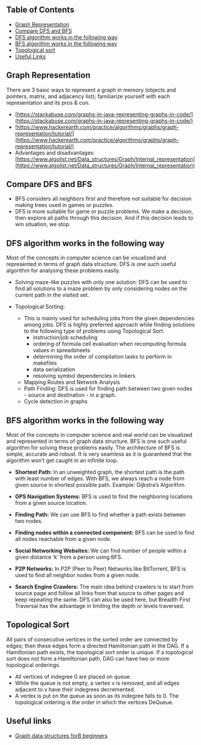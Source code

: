## Table of Contents
- [Graph Representation](#graph-representation)
- [Compare DFS and BFS](#compare-dfs-and-bfs)
- [DFS algorithm works in the following way](#dfs-algorithm-works-in-the-following-way)
- [BFS algorithm works in the following way](#bfs-algorithm-works-in-the-following-way)
- [Topological sort](#topological-sort)
- [Useful Links](#useful-links)

## Graph Representation

There are 3 basic ways to represent a graph in memory (objects and pointers, matrix, and adjacency list); familiarize yourself with each representation and its pros & con.

- [https://stackabuse.com/graphs-in-java-representing-graphs-in-code/](https://stackabuse.com/graphs-in-java-representing-graphs-in-code/)
- [https://www.hackerearth.com/practice/algorithms/graphs/graph-representation/tutorial/](https://www.hackerearth.com/practice/algorithms/graphs/graph-representation/tutorial/)
- Advantages and disadvantages: [https://www.algolist.net/Data_structures/Graph/Internal_representation](https://www.algolist.net/Data_structures/Graph/Internal_representation)

## Compare DFS and BFS
- BFS considers all neighbors first and therefore not suitable for decision making trees used in games or puzzles.
- DFS is more suitable for game or puzzle problems. We make a decision, then explore all paths through this decision. And if this decision leads to win situation, we stop.


## DFS algorithm works in the following way
Most of the concepts in computer science can be visualized and represented in terms of graph data structure. DFS is one such useful algorithm for analysing these problems easily.
- Solving maze-like puzzles with only one solution: DFS can be used to find all solutions to a maze problem by only considering nodes on the current path in the visited set.

- Topological Sorting:
    - This is mainly used for scheduling jobs from the given dependencies among jobs. DFS is highly preferred approach while finding solutions to the following type of problems using Topological Sort:
        - instruction/job scheduling
        - ordering of formula cell evaluation when recomputing formula values in spreadsheets
        - determining the order of compilation tasks to perform in makefiles
        - data serialization
        - resolving symbol dependencies in linkers
    - Mapping Routes and Network Analysis
    - Path Finding: DFS is used for finding path between two given nodes - source and destination - in a graph.
    - Cycle detection in graphs

## BFS algorithm works in the following way
Most of the concepts in computer science and real world can be visualized and represented in terms of graph data structure. BFS is one such useful algorithm for solving these problems easily. The architecture of BFS is simple, accurate and robust. It is very seamless as it is guaranteed that the algorithm won’t get caught in an infinite loop.
- **Shortest Path:** In an unweighted graph, the shortest path is the path with least number of edges. With BFS, we always reach a node from given source in shortest possible path. Example: Dijkstra’s Algorithm.

- **GPS Navigation Systems:** BFS is used to find the neighboring locations from a given source location.

- **Finding Path:** We can use BFS to find whether a path exists between two nodes.

- **Finding nodes within a connected component:** BFS can be used to find all nodes reachable from a given node.

- **Social Networking Websites:** We can find number of people within a given distance ‘k’ from a person using BFS.

- **P2P Networks:** In P2P (Peer to Peer) Networks like BitTorrent, BFS is used to find all neighbor nodes from a given node.

- **Search Engine Crawlers:** The main idea behind crawlers is to start from source page and follow all links from that source to other pages and keep repeating the same. DFS can also be used here, but Breadth First Traversal has the advantage in limiting the depth or levels traversed.


## Topological Sort
All pairs of consecutive vertices in the sorted order are connected by edges; then these edges form a directed Hamiltonian path in the DAG. If a Hamiltonian path exists, the topological sort order is unique. If a topological sort does not form a Hamiltonian path, DAG can have two or more topological orderings.

- All vertices of indegree 0 are placed on queue. 
- While the queue is not empty, a vertex v is removed, and all edges adjacent to v have their indegrees decremented. 
- A vertex is put on the queue as soon as its indegree falls to 0. The topological ordering is the order in which the vertices DeQueue.

## Useful links
- [Graph data structures forB beginners](https://adrianmejia.com/data-structures-for-beginners-graphs-time-complexity-tutorial/)